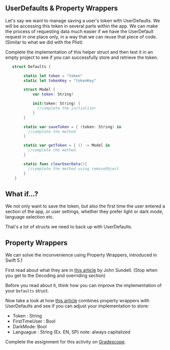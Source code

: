 ## UserDefaults & Property Wrappers

Let's say we want to manage saving a user's token with UserDefaults. We will be accessing this token in several parts within the app. We can make the process of requesting data much easier if we have the UserDefault request in one place only, in a way that we can reuse that piece of code. (Similar to what we did with the Plist)

Complete the implementation of this helper struct and then test it in an empty project to see if you can successfully store and retrieve the token.

```Swift
   struct Defaults {

        static let token = "token"
        static let tokenKey = "tokenKey"

        struct Model {
            var token: String?

            init(token: String) {
              //complete the initializer
            }
        }

        static var saveToken = { (token: String) in
          //complete the method
        }

        static var getToken = { () -> Model in
          //complete the method
        }

        static func clearUserData(){
          //complete the method using removeObject
        }
    }

```

## What if...?

We not only want to save the token, but also the first time the user entered a section of the app, or user settings, whether they prefer light or dark mode, language selection etc.

That's a lot of structs we need to back up with UserDefaults.

<!-- > -->

## Property Wrappers

We can solve the inconvenience using Property Wrappers, introduced in Swift 5.1

First read about what they are in [this article](https://www.swiftbysundell.com/articles/property-wrappers-in-swift/) by John Sundell. (Stop when you get to the  Decoding and overriding section)

Before you read about it, think how you can improve the implementation of your `Defaults` struct.

Now take a look at how [this article](https://medium.com/better-programming/property-wrappers-in-swift-b8011c47545d) combines property wrappers with UserDefaults and see if you can adjust your implementation to store:

- Token : String
- FirstTimeUser : Bool
- DarkMode: Bool
- Languague : String (Ex. EN, SP) note: always capitalized


Complete the assignment for this activity on [Gradescope](https://www.gradescope.com).
